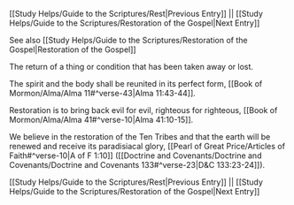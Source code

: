 [[Study Helps/Guide to the Scriptures/Rest|Previous Entry]]  ||  [[Study Helps/Guide to the Scriptures/Restoration of the Gospel|Next Entry]]

 See also [[Study Helps/Guide to the Scriptures/Restoration of the Gospel|Restoration of the Gospel]]

 The return of a thing or condition that has been taken away or lost.

 The spirit and the body shall be reunited in its perfect form, [[Book of Mormon/Alma/Alma 11#^verse-43|Alma 11:43-44]].

 Restoration is to bring back evil for evil, righteous for righteous, [[Book of Mormon/Alma/Alma 41#^verse-10|Alma 41:10-15]].

 We believe in the restoration of the Ten Tribes and that the earth will be renewed and receive its paradisiacal glory, [[Pearl of Great Price/Articles of Faith#^verse-10|A of F 1:10]] ([[Doctrine and Covenants/Doctrine and Covenants/Doctrine and Covenants 133#^verse-23|D&C 133:23-24]]).

[[Study Helps/Guide to the Scriptures/Rest|Previous Entry]]  ||  [[Study Helps/Guide to the Scriptures/Restoration of the Gospel|Next Entry]]